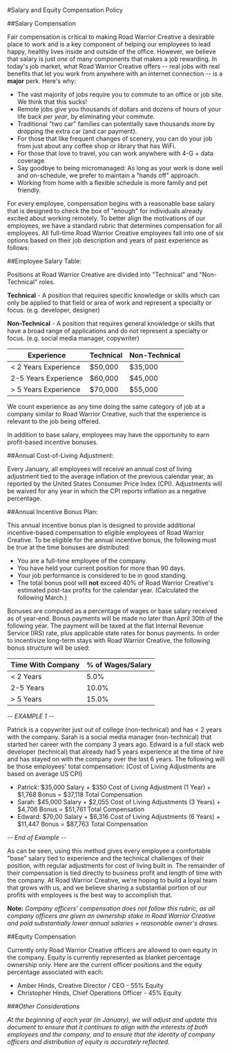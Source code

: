#Salary and Equity Compensation Policy

##Salary Compensation

Fair compensation is critical to making Road Warrior Creative a desirable place to work and is a key component of helping our employees to lead happy, healthy lives inside and outside of the office. However, we believe that salary is just _one_ of many components that makes a job rewarding. In today's job market, what Road Warrior Creative offers -- real jobs with real benefits that let you work from anywhere with an internet connection -- is a __major__ perk. Here's why:

* The vast majority of jobs require you to commute to an office or job site. We think that this sucks!
* Remote jobs give you thousands of dollars and dozens of hours of your life back _per year_, by eliminating your commute.
* Traditional "two car" families can potentially save thousands more by dropping the extra car (and car payment).
* For those that like frequent changes of scenery, you can do your job from just about any coffee shop or library that has WiFi.
* For those that love to travel, you can work anywhere with 4-G + data coverage.
* Say goodbye to being micromanaged: As long as your work is done well and on-schedule, we prefer to maintain a "hands off" approach.
* Working from home with a flexible schedule is more family and pet friendly.

For every employee, compensation begins with a reasonable base salary that is designed to check the box of "enough" for individuals already excited about working remotely. To better align the motivations of our employees, we have a standard rubric that determines compensation for all employees. All full-time Road Warrior Creative employees fall into one of six options based on their job description and years of past experience as follows:

##Employee Salary Table:

Positions at Road Warrior Creative are divided into "Technical" and "Non-Technical" roles.

**Technical** - A position that requires specific knowledge or skills which can only be applied to that field or area of work and represent a specialty or focus. (e.g. developer, designer)

**Non-Technical** - A position that requires general knowledge or skills that have a broad range of applications and do not represent a specialty or focus. (e.g. social media manager, copywriter)

Experience | Technical | Non-Technical
------------ | ------------- | -------------
< 2 Years Experience | $50,000 | $35,000
2-5 Years Experience | $60,000 | $45,000
> 5 Years Experience | $70,000 | $55,000

We count experience as any time doing the same category of job at a company similar to Road Warrior Creative, such that the experience is relevant to the job being offered.

In addition to base salary, employees may have the opportunity to earn profit-based incentive bonuses.

##Annual Cost-of-Living Adjustment:

Every January, all employees will receive an annual cost of living adjustment tied to the average inflation of the previous calendar year, as reported by the United States Consumer Price Index (CPI). Adjustments will be waived for any year in which the CPI reports inflation as a negative percentage.  

##Annual Incentive Bonus Plan:

This annual incentive bonus plan is designed to provide additional incentive-based compensation to eligible employees of Road Warrior Creative. To be eligible for the annual incentive bonus, the following must be true at the time bonuses are distributed:

* You are a full-time employee of the company.
* You have held your current position for more than 90 days.
* Your job performance is considered to be in good standing.
* The total bonus pool will **not** exceed 40% of Road Warrior Creative's estimated post-tax profits for the calendar year. (Calculated the following March.) 

Bonuses are computed as a percentage of wages or base salary received as of year-end. Bonus payments will be made no later than April 30th of the following year. The payment will be taxed at the flat Internal Revenue Service (IRS) rate, plus applicable state rates for bonus payments. In order to incentivize long-term stays with Road Warrior Creative, the following bonus structure will be used:

Time With Company | % of Wages/Salary
------------ | -------------
< 2 Years | 5.0%
2-5 Years | 10.0%
> 5 Years | 15.0%

*-- EXAMPLE 1 --*

Patrick is a copywriter just out of college (non-technical) and has < 2 years with the company. Sarah is a social media manager (non-technical) that started her career with the company 3 years ago. Edward is a full stack web developer (technical) that already had 5 years experience at the time of hire and has stayed on with the company over the last 6 years. The following will be those employees' total compensation: (Cost of Living Adjustments are based on average US CPI)

* Patrick: $35,000 Salary + $350 Cost of Living Adjustment (1 Year) + $1,768 Bonus = $37,118 Total Compensation
* Sarah: $45,000 Salary + $2,055 Cost of Living Adjustments (3 Years) + $4,706 Bonus = $51,761 Total Compensation
* Edward: $70,00 Salary + $6,316 Cost of Living Adjustments (6 Years) + $11,447 Bonus = $87,763 Total Compensation

*-- End of Example --*

As can be seen, using this method gives every employee a comfortable "base" salary tied to experience and the technical challenges of their position, with regular adjustments for cost of living built in. The remainder of their compensation is tied directly to business profit and length of time with the company. At Road Warrior Creative, we’re hoping to build a loyal team that grows with us, and we believe sharing a substantial portion of our profits with employees is the best way to accomplish that. 

**Note:** _Company officers' compensation does not follow this rubric, as all company officers are given an ownership stake in Road Warrior Creative and paid substantially lower annual salaries + reasonable owner's draws._

##Equity Compensation

Currently only Road Warrior Creative officers are allowed to own equity in the company. Equity is currently represented as blanket percentage ownership only. Here are the current officer positions and the equity percentage associated with each:

* Amber Hinds, Creative Director / CEO - 55% Equity
* Christopher Hinds, Chief Operations Officer - 45% Equity

###_Other Considerations_

_At the beginning of each year (in January), we will adjust and update this document to ensure that it continues to align with the interests of both employees and the company, and to ensure that the identity of company officers and distribution of equity is accurately reflected._
